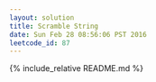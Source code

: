 ```yaml
---
layout: solution
title: Scramble String
date: Sun Feb 28 08:56:06 PST 2016
leetcode_id: 87
---
```

{% include_relative README.md %}
